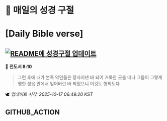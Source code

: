# 🙏 매일의 성경 구절
# [Daily Bible verse]
## [![README에 성경구절 업데이트](https://github.com/DONGSUKA/first_test/actions/workflows/update-readme-bible.yml/badge.svg)](https://github.com/DONGSUKA/first_test/actions/workflows/update-readme-bible.yml)
<!-- START_BIBLE_VERSE -->
📖 **전도서 8:10**
> 그런 후에 내가 본즉 악인들은 장사지낸 바 되어 거룩한 곳을 떠나 그들이 그렇게 행한 성읍 안에서 잊어버린 바 되었으니 이것도 헛되도다

🕊️ _업데이트 시각: 2025-10-17 06:49:20 KST_
  <!-- END_BIBLE_VERSE -->
## GITHUB_ACTION
